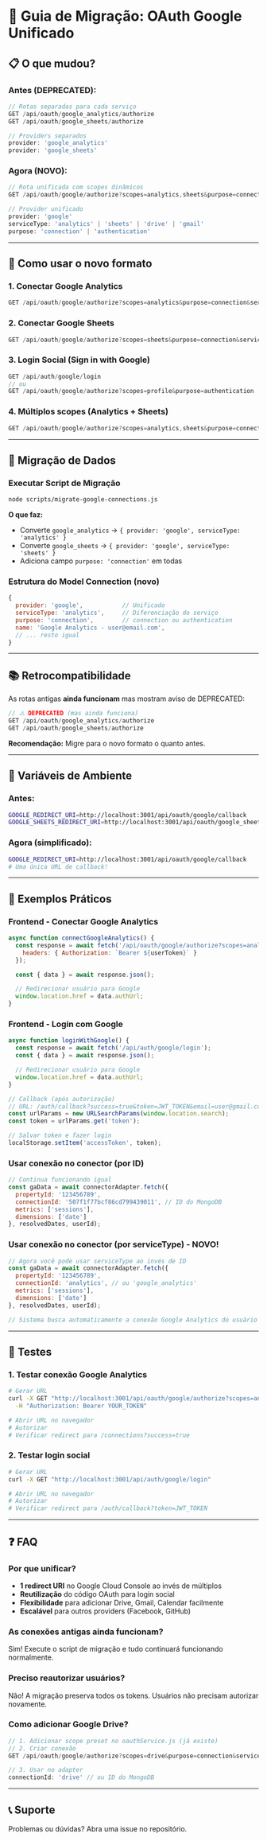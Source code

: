 # 🔄 Guia de Migração: OAuth Google Unificado

## 📋 O que mudou?

### Antes (DEPRECATED):
```javascript
// Rotas separadas para cada serviço
GET /api/oauth/google_analytics/authorize
GET /api/oauth/google_sheets/authorize

// Providers separados
provider: 'google_analytics'
provider: 'google_sheets'
```

### Agora (NOVO):
```javascript
// Rota unificada com scopes dinâmicos
GET /api/oauth/google/authorize?scopes=analytics,sheets&purpose=connection&serviceType=analytics

// Provider unificado
provider: 'google'
serviceType: 'analytics' | 'sheets' | 'drive' | 'gmail'
purpose: 'connection' | 'authentication'
```

---

## 🚀 Como usar o novo formato

### 1. Conectar Google Analytics
```javascript
GET /api/oauth/google/authorize?scopes=analytics&purpose=connection&serviceType=analytics
```

### 2. Conectar Google Sheets
```javascript
GET /api/oauth/google/authorize?scopes=sheets&purpose=connection&serviceType=sheets
```

### 3. Login Social (Sign in with Google)
```javascript
GET /api/auth/google/login
// ou
GET /api/oauth/google/authorize?scopes=profile&purpose=authentication
```

### 4. Múltiplos scopes (Analytics + Sheets)
```javascript
GET /api/oauth/google/authorize?scopes=analytics,sheets&purpose=connection&serviceType=analytics
```

---

## 🔧 Migração de Dados

### Executar Script de Migração
```bash
node scripts/migrate-google-connections.js
```

**O que faz:**
- Converte `google_analytics` → `{ provider: 'google', serviceType: 'analytics' }`
- Converte `google_sheets` → `{ provider: 'google', serviceType: 'sheets' }`
- Adiciona campo `purpose: 'connection'` em todas

### Estrutura do Model Connection (novo)
```javascript
{
  provider: 'google',           // Unificado
  serviceType: 'analytics',     // Diferenciação do serviço
  purpose: 'connection',        // connection ou authentication
  name: 'Google Analytics - user@email.com',
  // ... resto igual
}
```

---

## 📚 Retrocompatibilidade

As rotas antigas **ainda funcionam** mas mostram aviso de DEPRECATED:

```javascript
// ⚠️ DEPRECATED (mas ainda funciona)
GET /api/oauth/google_analytics/authorize
GET /api/oauth/google_sheets/authorize
```

**Recomendação:** Migre para o novo formato o quanto antes.

---

## 🔑 Variáveis de Ambiente

### Antes:
```bash
GOOGLE_REDIRECT_URI=http://localhost:3001/api/oauth/google/callback
GOOGLE_SHEETS_REDIRECT_URI=http://localhost:3001/api/oauth/google_sheets/callback
```

### Agora (simplificado):
```bash
GOOGLE_REDIRECT_URI=http://localhost:3001/api/oauth/google/callback
# Uma única URL de callback!
```

---

## 🎯 Exemplos Práticos

### Frontend - Conectar Google Analytics
```javascript
async function connectGoogleAnalytics() {
  const response = await fetch('/api/oauth/google/authorize?scopes=analytics&purpose=connection&serviceType=analytics', {
    headers: { Authorization: `Bearer ${userToken}` }
  });

  const { data } = await response.json();

  // Redirecionar usuário para Google
  window.location.href = data.authUrl;
}
```

### Frontend - Login com Google
```javascript
async function loginWithGoogle() {
  const response = await fetch('/api/auth/google/login');
  const { data } = await response.json();

  // Redirecionar usuário para Google
  window.location.href = data.authUrl;
}

// Callback (após autorização)
// URL: /auth/callback?success=true&token=JWT_TOKEN&email=user@gmail.com
const urlParams = new URLSearchParams(window.location.search);
const token = urlParams.get('token');

// Salvar token e fazer login
localStorage.setItem('accessToken', token);
```

### Usar conexão no conector (por ID)
```javascript
// Continua funcionando igual
const gaData = await connectorAdapter.fetch({
  propertyId: '123456789',
  connectionId: '507f1f77bcf86cd799439011', // ID do MongoDB
  metrics: ['sessions'],
  dimensions: ['date']
}, resolvedDates, userId);
```

### Usar conexão no conector (por serviceType) - NOVO!
```javascript
// Agora você pode usar serviceType ao invés de ID
const gaData = await connectorAdapter.fetch({
  propertyId: '123456789',
  connectionId: 'analytics', // ou 'google_analytics'
  metrics: ['sessions'],
  dimensions: ['date']
}, resolvedDates, userId);

// Sistema busca automaticamente a conexão Google Analytics do usuário
```

---

## 🧪 Testes

### 1. Testar conexão Google Analytics
```bash
# Gerar URL
curl -X GET "http://localhost:3001/api/oauth/google/authorize?scopes=analytics&purpose=connection&serviceType=analytics" \
  -H "Authorization: Bearer YOUR_TOKEN"

# Abrir URL no navegador
# Autorizar
# Verificar redirect para /connections?success=true
```

### 2. Testar login social
```bash
# Gerar URL
curl -X GET "http://localhost:3001/api/auth/google/login"

# Abrir URL no navegador
# Autorizar
# Verificar redirect para /auth/callback?token=JWT_TOKEN
```

---

## ❓ FAQ

### Por que unificar?
- **1 redirect URI** no Google Cloud Console ao invés de múltiplos
- **Reutilização** do código OAuth para login social
- **Flexibilidade** para adicionar Drive, Gmail, Calendar facilmente
- **Escalável** para outros providers (Facebook, GitHub)

### As conexões antigas ainda funcionam?
Sim! Execute o script de migração e tudo continuará funcionando normalmente.

### Preciso reautorizar usuários?
Não! A migração preserva todos os tokens. Usuários não precisam autorizar novamente.

### Como adicionar Google Drive?
```javascript
// 1. Adicionar scope preset no oauthService.js (já existe)
// 2. Criar conexão
GET /api/oauth/google/authorize?scopes=drive&purpose=connection&serviceType=drive

// 3. Usar no adapter
connectionId: 'drive' // ou ID do MongoDB
```

---

## 📞 Suporte

Problemas ou dúvidas? Abra uma issue no repositório.
